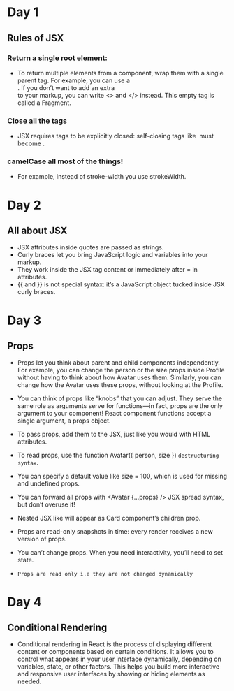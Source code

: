 # Day 1
## Rules of JSX

###  Return a single root element:
- To return multiple elements from a component, wrap them with a single parent tag. For example, you can use a <div>. If you don’t want to add an extra <div> to your markup, you can write <> and </> instead. This empty tag is called a Fragment.

### Close all the tags
- JSX requires tags to be explicitly closed: self-closing tags like <img> must become <img />.

### camelCase all most of the things!
- For example, instead of stroke-width you use strokeWidth.


# Day 2
## All about JSX

- JSX attributes inside quotes are passed as strings.
- Curly braces let you bring JavaScript logic and variables into your markup.
- They work inside the JSX tag content or immediately after = in attributes.
- {{ and }} is not special syntax: it’s a JavaScript object tucked inside JSX curly braces.

# Day 3
## Props 

- Props let you think about parent and child components independently. For example, you can change the person or the size props inside Profile without having to think about how Avatar uses them. Similarly, you can change how the Avatar uses these props, without looking at the Profile.

- You can think of props like “knobs” that you can adjust. They serve the same role as arguments serve for functions—in fact, props are the only argument to your component! React component functions accept a single argument, a props object.

- To pass props, add them to the JSX, just like you would with HTML attributes.

- To read props, use the function Avatar({ person, size }) ```destructuring syntax```.

- You can specify a default value like size = 100, which is used for missing and undefined props.

- You can forward all props with <Avatar {...props} /> JSX spread syntax, but don’t overuse it!

- Nested JSX like <Card><Avatar /></Card> will appear as Card component’s children prop.

- Props are read-only snapshots in time: every render receives a new version of props.

- You can’t change props. When you need interactivity, you’ll need to set state.
- ```Props are read only i.e they are not changed dynamically```

# Day 4
## Conditional Rendering
- Conditional rendering in React is the process of displaying different content or components based on certain conditions. It allows you to control what appears in your user   interface dynamically, depending on variables, state, or other factors. This helps you build more interactive and responsive user interfaces by showing or hiding elements as needed.
